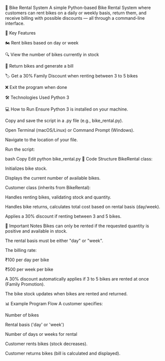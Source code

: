 📒 Bike Rental System
A simple Python-based Bike Rental System where customers can rent bikes on a daily or weekly basis, return them, and receive billing with possible discounts — all through a command-line interface.

🚀 Key Features

🏍️ Rent bikes based on day or week

🔍 View the number of bikes currently in stock

🧾 Return bikes and generate a bill

🏷️ Get a 30% Family Discount when renting between 3 to 5 bikes

❌ Exit the program when done

🛠 Technologies Used
Python 3

💻 How to Run
Ensure Python 3 is installed on your machine.

Copy and save the script in a .py file (e.g., bike_rental.py).

Open Terminal (macOS/Linux) or Command Prompt (Windows).

Navigate to the location of your file.

Run the script:

bash
Copy
Edit
python bike_rental.py
📂 Code Structure
BikeRental class:

Initializes bike stock.

Displays the current number of available bikes.

Customer class (inherits from BikeRental):

Handles renting bikes, validating stock and quantity.

Handles bike returns, calculates total cost based on rental basis (day/week).

Applies a 30% discount if renting between 3 and 5 bikes.

📢 Important Notes
Bikes can only be rented if the requested quantity is positive and available in stock.

The rental basis must be either "day" or "week".

The billing rate:

₹100 per day per bike

₹500 per week per bike

A 30% discount automatically applies if 3 to 5 bikes are rented at once (Family Promotion).

The bike stock updates when bikes are rented and returned.

📊 Example Program Flow
A customer specifies:

Number of bikes

Rental basis ('day' or 'week')

Number of days or weeks for rental

Customer rents bikes (stock decreases).

Customer returns bikes (bill is calculated and displayed).

